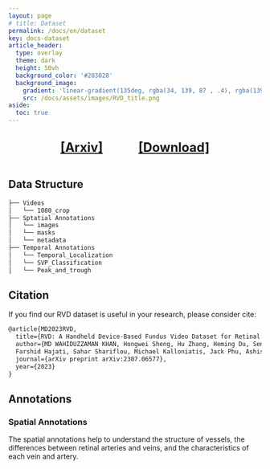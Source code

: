 ```yaml
---
layout: page
# title: Dataset
permalink: /docs/en/dataset
key: docs-dataset
article_header:
  type: overlay
  theme: dark
  height: 50vh
  background_color: '#203028'
  background_image:
    gradient: 'linear-gradient(135deg, rgba(34, 139, 87 , .4), rgba(139, 34, 139, .4))'
    src: /docs/assets/images/RVD_title.png
aside:
  toc: true
---
```

      


<br/> 
<div style="text-align:center;">
    <b><a style="font-size: 25px;" href="https://arxiv.org/pdf/2307.06577.pdf">[Arxiv]</a></b>
    &nbsp;&nbsp;&nbsp;&nbsp;&nbsp;&nbsp;&nbsp;&nbsp;&nbsp;&nbsp;&nbsp;&nbsp;&nbsp;&nbsp;&nbsp;&nbsp;
    <b><a style="font-size: 25px;" href="https://drive.google.com/drive/folders/1rPbRKBS-28yu7AlMJksbrOQ6bGhNkqL1?usp=sharing">[Download]</a></b>
</div>
<div>&nbsp;</div>


<!-- ## Download

<button style="font-size:20px">Retinal Vessel Dataset [<i class="fa fa-download"></i>](https://drive.google.com/drive/folders/1rPbRKBS-28yu7AlMJksbrOQ6bGhNkqL1?usp=sharing)</button> -->

<!-- <i style="font-size:24px" class="fa">&#xf019;</i> [Download Dataset](https://drive.google.com/drive/folders/1rPbRKBS-28yu7AlMJksbrOQ6bGhNkqL1?usp=sharing) -->

## Data Structure
```bash
├── Videos
│   └── 1080_crop
├── Sptatial Annotations 
│   └── images
│   └── masks
│   └── metadata
├── Temporal Annotations
│   └── Temporal_Localization
│   └── SVP_Classification
│   └── Peak_and_trough 
```
<!-- └── Metadata -->
## Citation
If you find our RVD dataset is useful in your research, please consider cite:


```latex
@article{MD2023RVD,
  title={RVD: A Handheld Device-Based Fundus Video Dataset for Retinal Vessel Segmentation},
  author={MD WAHIDUZZAMAN KHAN, Hongwei Sheng, Hu Zhang, Heming Du, Sen Wang, Minas Theodore Coroneo, 
  Farshid Hajati, Sahar Shariflou, Michael Kalloniatis, Jack Phu, Ashish Agar, Zi Huang, Mojtaba Golzan, Xin Yu},
  journal={arXiv preprint arXiv:2307.06577},
  year={2023}
}
```

<!-- ## Dataset Collection


The dataset was collected in compliance with the guidelines of the Tenets of Helsinki and with written consent from all participants. Data collection involved the use of hand-held fundus imaging devices made by attaching smartphones to fundus camera lenses. These devices were operated by clinicians to capture fundus videos from patients during their routine medical examinations. -->




<!-- ## What we provide


&nbsp; - 415 participants (264 males and 151 females, age range: 50-75 years).

&nbsp; - 635 RGB videos with a frame rate of 25 frames per second.

&nbsp; - Duration varies between 2 to 30 seconds.

&nbsp; - Videos were collected over five years using different smartphones.

&nbsp; - Spatial and temporal annotations annotated by trained experts. -->


## Annotations
### Spatial Annotations


The spatial annotations help to understand the structure of vessels, the differences between retinal arteries and veins, and the characteristics of each vein and artery.


<head>
    <style>
        .container {
            display: flex;
            justify-content: space-between; Creates space around items
        }

        .image-with-caption {
            width: 70%;
            margin: auto;
        }

        .image-with-caption img {
            width: 100%;
            height: auto;
        }

        .image-with-caption figcaption {
            text-align: center;
        }
    </style>
</head>
<figure class="image-with-caption">
    <img src="../assets/images/spatial_annotation.gif">
    <!-- <figcaption>Spatial Annotation</figcaption> -->
</figure>


<!-- <div>{%- include extensions/youtube.html id='fMUa1jN0GUY' -%}</div> -->

**Binary vessel masks:** Binary vessel masks describe the main structures of retinal vessels. They are frequently used in retinal vessel segmentation. They do not distinguish between arteries and veins.

**General vein-artery masks:** This type of annotation helps to distinguish between retinal arteries and veins, which is essential as many diseases have different effects on arterial and venous structures.

**Fine-grained vein-artery masks:** We further divide each artery or vein into four segments based on its width, resulting in the final eight-class masks. These masks precisely reflect the granularities of retinal vessels and are highly demanded when detecting ocular diseases.

<!-- The vessel diameters were automatically measured and segments were categorized into different levels (0 to 3) based on ratios to the largest diameter. Clinicians validated the quality of these fine-grained segmentation masks. -->



### Temporal Annotations
Spontaneous retinal Venous Pulsations (SVPs) play a crucial role as a biomarker in retina assessments. This type of annotations helps to study SVPs.

<head>
    <style>
        .container {
        display: flex;
            /* justify-content: space-between; */
            justify-content: center;
        }

        .video-container {
            width: 32%;
            flex-shrink: 0; /* Prevents the images from shrinking */
            text-align: center;
            margin: 0 10px; /* Adds 10px of space on the left and right of each image */
        }

        .video-container video {
            width: 100%;
            height: auto;
        }

        .caption {
            margin-top: 10px;
        }
    </style>
</head>
<div class="container">
  <div class="video-container">
    <div>{%- include extensions/youtube.html id='zrrk7tHIhAU' -%}</div>
    <!-- <img src="../assets/images/svp_presence_low_res.gif" width="100%"> -->
    <p class="caption">SVP Classification</p>
  </div>
  <div class="video-container">
    <div>{%- include extensions/youtube.html id='-DGihnkzzXg' -%}</div>
    <!-- <img src="../assets/images/temporal_annotation_low_res.gif" width="100%"> -->
    <p class="caption">Temporal Localization</p>
  </div>
  <div class="video-container">
    <div>{%- include extensions/youtube.html id='yYtIow7Pq-M' -%}</div>
    <!-- <img src="../assets/images/peak_and_trough_low_res.gif" width="100%"> -->
    <p class="caption">Peak and Trough</p>
  </div>
</div>



**Existence of SVPs:** We provide the annotations to indicate the presence or absence of SVPs in each video, resulting in 335 “SVP-present” videos and 300 “SVP-absent” videos. 

**Temporal duration of SVPs:** We further provide temporal emergence annotations of SVP by indicating the starting and ending frames of retinal vessel fluctuation. The detailed duration of SVP serves two purposes: it acts as a valuable signal to improve the performance of SVP detection tasks and sets a new task for SVP temporal localization.

**“Peak” and “Trough” annotations of SVPs:** For each ''SVP-present'' video, masks for frames with the maximal dilation (''peak'') or maximal contraction (''trough'') are provided.

## Copyright:

Our dataset follows the copyright [Creative Commons BY-NC-ND 4.0 license](https://creativecommons.org/licenses/by-nc-nd/4.0/).



## Tools
<button style="font-size:20px">[<i class="fa fa-download"></i>](https://github.com/xiaobaishu0097/mmsegmentation/tree/main)</button> : We provide some codes for data preprocessing, which can be used to generate the split files. 


 <button style="font-size:20px">[<i class="fa fa-download"></i>](https://github.com/xiaobaishu0097/mmsegmentation/tree/main)</button> : We also provide the codes to obtain the benchmark results.

## Ethics

<!-- All protocols for data collection adhered to the Tenets of Helsinki. Written informed consent was obtained from all participants. -->

RVD dataset is collected in accordance with the guidelines of the Tenets of Helsinki. Written consent was obtained from all participants prior to any data collection, and all examination protocols adhered to the tenets of the Declaration of Helsinki.


<!-- ## Data Split

The dataset is partitioned considering patient-wise splits to reduce inter-set similarity. 517 videos are used for training and validation, and 118 videos are used for testing. The data split is performed based on patient IDs to ensure videos from the same patient are in the same subset. -->




<!-- [Code A]():
[Code B]():  -->
<!-- ## Acknowledgements

We thank the participating clinicians and patients for their invaluable contribution to this study. -->


<!-- ## Annotations -->


<!-- 
## Dataset Format






## Download -->